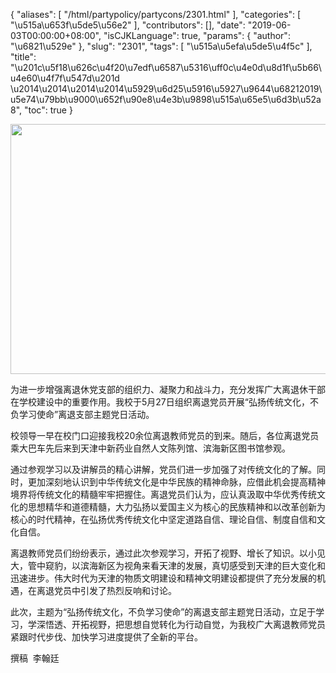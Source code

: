 {
    "aliases": [
        "/html/partypolicy/partycons/2301.html"
    ],
    "categories": [
        "\u515a\u653f\u5de5\u56e2"
    ],
    "contributors": [],
    "date": "2019-06-03T00:00:00+08:00",
    "isCJKLanguage": true,
    "params": {
        "author": "\u6821\u529e"
    },
    "slug": "2301",
    "tags": [
        "\u515a\u5efa\u5de5\u4f5c"
    ],
    "title": "\u201c\u5f18\u626c\u4f20\u7edf\u6587\u5316\uff0c\u4e0d\u8d1f\u5b66\u4e60\u4f7f\u547d\u201d \u2014\u2014\u2014\u2014\u5929\u6d25\u5916\u5927\u9644\u68212019\u5e74\u79bb\u9000\u652f\u90e8\u4e3b\u9898\u515a\u65e5\u6d3b\u52a8",
    "toc": true
}


<img
    src="https://cdn.tfls.online/mirror/full/a0f01cc0e2c35e0db00aba8310fccd6921e11b34.jpg"
    style="display:block;margin-left:auto;margin-right:auto;"
    decoding="async"
    fetchpriority="auto"
    loading="lazy"
    height="400"
    width="600"
/>






 为进一步增强离退休党支部的组织力、凝聚力和战斗力，充分发挥广大离退休干部在学校建设中的重要作用。我校于5月27日组织离退党员开展“弘扬传统文化，不负学习使命”离退支部主题党日活动。




校领导一早在校门口迎接我校20余位离退教师党员的到来。随后，各位离退党员乘大巴车先后来到天津中新药业自然人文陈列馆、滨海新区图书馆参观。




 通过参观学习以及讲解员的精心讲解，党员们进一步加强了对传统文化的了解。同时，更加深刻地认识到中华传统文化是中华民族的精神命脉，应借此机会提高精神境界将传统文化的精髓牢牢把握住。离退党员们认为，应认真汲取中华优秀传统文化的思想精华和道德精髓，大力弘扬以爱国主义为核心的民族精神和以改革创新为核心的时代精神，在弘扬优秀传统文化中坚定道路自信、理论自信、制度自信和文化自信。
 



 离退教师党员们纷纷表示，通过此次参观学习，开拓了视野、增长了知识。以小见大，管中窥豹，以滨海新区为视角来看天津的发展，真切感受到天津的巨大变化和迅速进步。伟大时代为天津的物质文明建设和精神文明建设都提供了充分发展的机遇，在离退党员中引发了热烈反响和讨论。
 



此次，主题为“弘扬传统文化，不负学习使命”的离退支部主题党日活动，立足于学习，学深悟透、开拓视野，把思想自觉转化为行动自觉，为我校广大离退教师党员紧跟时代步伐、加快学习进度提供了全新的平台。
 



  






 撰稿  李翰廷









